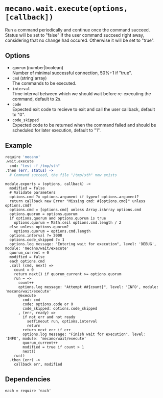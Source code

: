 
# `mecano.wait.execute(options, [callback])`

Run a command periodically and continue once the command succeed. Status will be
set to "false" if the user command succeed right away, considering that no
change had occured. Otherwise it will be set to "true".   

## Options  

*   `quorum` (number|boolean)    
    Number of minimal successful connection, 50%+1 if "true".   
*   `cmd` (string|array)   
    The commands to be executed.    
*   `interval`   
    Time interval between which we should wait before re-executing the command,
    default to 2s.   
*   `code`   
    Expected exit code to recieve to exit and call the user callback, default to "0".   
*   `code_skipped`   
    Expected code to be returned when the command failed and should be scheduled
    for later execution, default to "1".   

## Example

```coffee
require 'mecano'
.wait.execute
  cmd: "test -f /tmp/sth"
.then (err, status) ->
  # Command succeed, the file "/tmp/sth" now exists
```

    module.exports = (options, callback) ->
      modified = false
      # Validate parameters
      options.cmd ?= options.argument if typeof options.argument?
      return callback new Error "Missing cmd: #{options.cmd}" unless options.cmd?
      options.cmd = [options.cmd] unless Array.isArray options.cmd
      options.quorum = options.quorum
      if options.quorum and options.quorum is true  
        options.quorum = Math.ceil options.cmd.length / 2
      else unless options.quorum?
        options.quorum = options.cmd.length
      options.interval ?= 2000
      options.code_skipped ?= 1
      options.log message: "Entering wait for execution", level: 'DEBUG', module: 'mecano/wait/execute'
      quorum_current = 0
      modified = false
      each options.cmd
      .call (cmd, next) =>
        count = 0
        return next() if quorum_current >= options.quorum
        run = =>
          count++
          options.log message: "Attempt ##{count}", level: 'INFO', module: 'mecano/wait/execute'
          @execute
            cmd: cmd
            code: options.code or 0
            code_skipped: options.code_skipped
          , (err, ready) =>
            if not err and not ready
              setTimeout run, options.interval
              return
            return next err if err
            options.log message: "Finish wait for execution", level: 'INFO', module: 'mecano/wait/execute'
            quorum_current++
            modified = true if count > 1
            next()
        run()
      .then (err) ->
        callback err, modified

## Dependencies

    each = require 'each'
